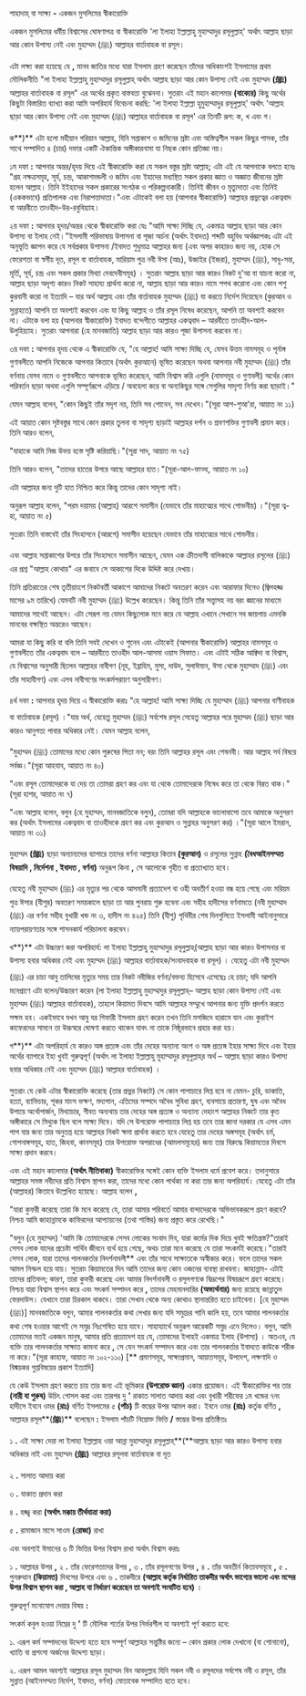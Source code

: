 
শাহাদাহ্‌ বা সাক্ষ্য **-** একজন মুসলিমের স্বীকারোক্তি

একজন মুসলিমের ধর্মীয় বিশ্বাসের ঘোষণাপত্র বা স্বীকারোক্তি &#39;লা ইলাহা ইল্লাল্লাহু মুহাম্মাদুর রসূলুল্লাহ্‌&#39; অর্থাৎ আল্লাহ ছাড়া আর কোন উপাস্য নেই এবং মুহাম্মদ (ﷺ) আল্লাহর বার্তাবাহক বা রসূল।

এটা লক্ষ্য করা হয়েছে যে **,** মানব জাতির মধ্যে যারা ইসলাম গ্রহণ করেছেন তাঁদের অধিকাংশই ইসলামের প্রথম মৌলিকনীতি &quot;লা ইলাহা ইল্লাল্লাহু মুহাম্মাদুর রসূলুল্লাহ্‌ অর্থাৎ আল্লাহ ছাড়া আর কোন উপাস্য নেই এবং মুহাম্মদ **(**ﷺ**)** আল্লাহর বার্তাবাহক বা রসূল&quot; এর অর্থের প্রকৃত বাস্তবতা বুঝেননা। সুতরাং এই মহান কালেমার **(**বাক্যের**)** কিছু অর্থের কিছুটা বিস্তারিত ব্যাখ্যা করা আমি অপরিহার্য বিবেচনা করছি: &#39;লা ইলাহা ইল্লাল্লা হুমুহাম্মাদুর রসূলুল্লাহ্‌&#39; অর্থাৎ &#39;আল্লাহ ছাড়া আর কোন উপাস্য নেই এবং মুহাম্মদ (ﷺ) আল্লাহর বার্তাবাহক বা রসূল&#39; এর তিনটি রূপ: ক, খ এবং গ।

ক**)** এটা হলো মহীয়ান গরিয়ান আল্লাহ, যিনি সপ্তাকাশ ও জমিনের স্রষ্টা এবং অস্তিত্বশীল সকল কিছুর শাসক, তাঁর সাথে সম্পাদিত ৪ (চার) দফার একটি ঐকান্তিক অঙ্গীকারনামা যা নিছক কোন প্রতিজ্ঞা নয়।

১ম দফা **:** আপনার অন্তর/হৃদয় দিয়ে এই স্বীকারোক্তি করা যে সকল বস্তুর স্রষ্টা আল্লাহ; এটা এই যে আপনাকে বলতে হবেঃ &quot;গ্রহ নক্ষত্রসমূহ, সূর্য, চন্দ্র, আকাশমন্ডলী ও জমিন এবং ইহাদের মধ্যস্থিত সকল প্রকার জ্ঞাত ও অজ্ঞাত জীবনের স্রষ্টা হলেন আল্লাহ। তিনি ইইহাদের সকল প্রকারের সংগঠক ও পরিকল্পনাকারী। তিনিই জীবন ও মৃত্যুদাতা এবং তিনিই (এককভাবে) প্রতিপালক এবং নিরাপত্তাদাতা।&quot;এবং এটাকেই বলা হয় (আপনার স্বীকারোক্তি) আল্লাহর প্রভুত্বের একত্ববাদ বা আরবীতে তাওহীদ-উর-রবুবিয়্যাহ।

২য় দফা **:** আপনার হৃদয়/অন্তর থেকে স্বীকারোক্তি করা যেঃ &quot;আমি সাক্ষ্য দিচ্ছি যে, একমাত্র আল্লাহ ছাড়া আর কোন উপাস্য বা ইলাহ নেই।&quot;ইসলামী পরিভাষায় উপাসনা বা পূজা অর্চনা (অর্থাৎ ইবাদত) শব্দটি বহুবিধ অর্থজ্ঞাপকঃ এটা এই অনুভূতি জ্ঞাপন করে যে সর্বপ্রকার উপাসনা /ইবাদত শুধুমাত্র আল্লাহর জন্য (এবং অপর কাহারও জন্য নয়, হোক সে ফেরেশতা বা স্বর্গীয় দূত, রসূল বা বার্তাবাহক, মারিয়াম পুত্র নবী ঈসা (আঃ), উজাইর (ইজরা), মুহাম্মদ (ﷺ), সাধু-সন্ত, মূর্তি, সূর্য, চন্দ্র এবং সকল প্রকার মিথ্যা দেবদেবীসমূহ) । সুতরাং আল্লাহ ছাড়া আর কারও নিকট দু&#39;আ বা যাচনা করো না, আল্লাহ ছাড়া অদৃশ্য কারও নিকট সাহায্য প্রার্থনা করো না, আল্লাহ ছাড়া আর কারও নামে শপথ করোনা এবং কোন পশু কুরবানী করো না ইত্যাদি – যার অর্থ আল্লাহ এবং তাঁর বার্তাবাহক মুহাম্মদ (ﷺ) যা করতে নির্দেশ দিয়েছেন (কুরআন ও সুন্নাহতে) আপনি তা অবশ্যই করবেন এবং যা কিছু আল্লাহ ও তাঁর রসূল নিষেধ করেছেন, আপনি তা অবশ্যই করবেন না। এটাকে বলা হয় (আপনার স্বীকারোক্তি) ইবাদত বন্দেগীতে আল্লাহর একত্ববাদ – আরবীতে তাওহীদ-আল-উলুহিয়্যাহ। সুতরাং আপনারা (হে মানবজাতি) আল্লাহ ছাড়া আর কারও পূজা উপাসনা করবেন না।

৩য় দফা **:** আপনার হৃদয় থেকে এ স্বীকারোক্তি যে, &quot;হে আল্লাহ! আমি সাক্ষ্য দিচ্ছি যে, যেসব উত্তম নামসমূহ ও পূর্নাঙ্গ গুণাবলীতে আপনি নিজেকে আপনার কিতাবে (অর্থাৎ কুরআনে) ভূষিত করেছেন অথবা আপনার নবী মুহাম্মদ (ﷺ) তাঁর বর্ণনায় যেসব নামে ও গুণাবলীতে আপনাকে ভূষিত করেছেন, আমি বিশ্বাস করি এগুলি (নামসমূহ ও গুণাবলী) অর্থের কোন পরিবর্তন ছাড়া অথবা এগুলি সম্পূর্ণরূপে এড়িয়ে / অবহেলা করে বা অন্যকিছুর সঙ্গে সেগুলির সাদৃশ্য নির্ণয় করা ছাড়াই।&quot;

যেমন আল্লাহ বলেন, &quot;কোন কিছুই তাঁর সদৃশ নয়, তিনি সব শোনেন, সব দেখেন।&quot;(সূরা আশ-শুআ&#39;রা, আয়াত নং ১১)

এই আয়াত কোন সৃষ্টবস্তুর সাথে কোন প্রকার তুলনা বা সাদৃশ্য ছাড়াই আল্লাহর দর্শন ও শ্রবণশক্তির গুণাবলী প্রমান করে। তিনি আরও বলেন,

&quot;যাহাকে আমি নিজ উভয় হস্তে সৃষ্টি করিয়াছি।&quot;(সূরা সাদ, আয়াত নং ৭৫)

তিনি আরও বলেন, &quot;তাদের হাতের উপরে আছে আল্লাহর হাত।&quot;(সূরা-আল-ফাত্হ, আয়াত নং ১০)

এটা আল্লাহর জন্য দুটি হাত নিশ্চিত করে কিন্তু তাদের কোন সাদৃশ্য নাই।

অনুরূপ আল্লাহ বলেন, &quot;পরম দয়াময় (আল্লাহ) আরশে সমাসীন (যেভাবে তাঁর মাহাত্ম্যের সাথে শোভনীয়) ।&quot;(সূরা ত্ব-হা, আয়াত নং ৫)

সুতরাং তিনি বাস্তবেই তাঁর সিংহাসনে (আরশে) সমাসীন হয়েছেন যেভাবে তাঁর মাহাত্ম্যের সাথে শোভনীয়।

এবং আল্লাহ সপ্তাকাশের উপরে তাঁর সিংহাসনে সমাসীন আছেন, যেমন এক ক্রীতদাসী বালিকাকে আল্লাহর রসূলের (ﷺ) এর প্রশ্ন &quot;আল্লাহ কোথায়&quot; এর জবাবে সে আকাশের দিকে উদ্দিষ্ট করে দেখায়।

তিনি প্রতিরাতের শেষ তৃতীয়াংশে নিকটবর্তী আকাশে আমাদের নিকটে অবতরণ করেন এবং আরাফার দিনেও (জ্বিলহজ্জ মাসের ৯ম তারিখে) যেমনটি নবী মুহাম্মদ (ﷺ) উল্লেখ করেছেন। কিন্তু তিনি তাঁর সত্ত্বাসহ নয় বরং জ্ঞানের মাধ্যমে আমাদের সাথেই আছেন। এটা সেরূপ নয় যেমন কিছুলোক মনে করে যে আল্লাহ এখানে সেখানে সব জায়গায় এমনকি মানবের বক্ষস্থিত অন্তরেও আছেন।

আমরা যা কিছু করি বা বলি তিনি সবই দেখেন ও শুনেন এবং এটাকেই (আপনার স্বীকারোক্তি) আল্লাহর নামসমূহ ও গুণাবলীতে তাঁর একত্ববাদ বলে – আরবীতে তাওহীদ আল-আসমা ওয়াস সিফাত। এবং এটাই সঠিক আক্বিদা বা বিশ্বাস, যে বিশ্বাসের অনুসারী ছিলেন আল্লাহর নাবীগণ (নূহ, ইব্রাহিম, মুসা, দাউদ, সুলাঈমান, ঈসা থেকে মুহাম্মাদ (ﷺ) এবং তাঁর সাহাবীগণ) এবং এসব নাবীগণের সৎকর্মপরায়ণ অনুসারীগণ।

৪র্থ দফা **:** আপনার হৃদয় দিয়ে এ স্বীকারোক্তি করাঃ &quot;হে আল্লাহ! আমি সাক্ষ্য দিচ্ছি যে মুহাম্মাদ (ﷺ) আপনার বাণীবাহক বা বার্তাবাহক (রসূল) ।&quot;যার অর্থ, যেহেতু মুহাম্মদ (ﷺ) সর্বশেষ রসূল সেহেতু আল্লাহর পরে মুহাম্মদ (ﷺ) ছাড়া আর কারও আনুগত্য পাবার অধিকার নেই। যেমন আল্লাহ বলেন,

&quot;মুহাম্মদ (ﷺ) তোমাদের মধ্যে কোন পুরুষের পিতা নন; বরং তিনি আল্লাহর রসূল এবং শেষনবী। আর আল্লাহ সর্ব বিষয়ে সর্বজ্ঞ।&quot;(সূরা আহযাব, আয়াত নং ৪০)

&quot;এবং রসূল তোমাদেরকে যা দেয় তা তোমরা গ্রহণ কর এবং যা থেকে তোমাদেরকে নিষেধ করে তা থেকে বিরত থাক।&quot;(সূরা হাশর, আয়াত নং ৭)

&quot;এবং আল্লাহ বলেন, বলুন (হে মুহাম্মদ, মানবজাতিকে বলুন), তোমরা যদি আল্লাহকে ভালোবাসো তবে আমাকে অনুসরণ কর (অর্থাৎ ইসলামের একত্ববাদ বা তাওহীদকে গ্রহণ কর এবং কুরআন ও সুন্নাহর অনুসরণ কর) ।&quot;(সূরা আলে ইমরান, আয়াত নং ৩১)

মুহাম্মদ **(**ﷺ**)** ছাড়া অন্যান্যদের ব্যাপারে তাদের বর্ণনা আল্লাহর কিতাব **(**কুরআন**)** ও রসূলের সুন্নাহ **(**বৈধআইনসম্মত বিষয়াদি **,** নির্দেশনা **,** ইবাদত **,** বর্ণনা**)** অনুরূপ কিনা **,** সে আলোকে গৃহীত বা প্রত্যাখ্যাত হবে।

যেহেতু নবী মুহাম্মাদ (ﷺ) এর মৃত্যুর পর থেকে আসমানী প্রত্যাদেশ বা ওহী অবতীর্ণ হওয়া বন্ধ হয়ে গেছে এবং মরিয়ম পুত্র ঈসার (যীশুর) অবতরণ সময়কালে ছাড়া তা আর পুনরায় শুরু হবেনা এবং সহীহ হাদীসের বর্ণনামতে (নবী মুহাম্মাদ (ﷺ) এর বর্ণনা সহীহ বুখারী খন্ড নং ৩, হাদীস নং ৪২৫) তিনি (যীশু) পৃথিবীর শেষ দিনগুলিতে ইসলামী আইনানুসারে ন্যায়পরায়ণতার সঙ্গে শাসনকার্য পরিচালনা করবেন।

খ**)** এটা উচ্চারণ করা অপরিহার্য: লা ইলাহা ইল্লাল্লাহু মুহাম্মাদুর রসূলুল্লাহ্‌(আল্লাহ ছাড়া আর কারও উপাসনার বা উপাস্য হবার অধিকার নেই এবং মুহাম্মদ (ﷺ) আল্লাহর বার্তাবাহক/সংবাদবাহক বা রসূল) । যেহেতু এটা নবী মুহাম্মদ (ﷺ) এর চাচা আবু তালিবের মৃত্যুর সময় তার নিকট নবীজির বর্ণনা/বক্তব্য হিসেবে এসেছেঃ হে চাচা; যদি আপনি মনেপ্রাণে এটা বলেন/উচ্চারণ করেন (লা ইলাহা ইল্লাল্লাহু মুহাম্মাদুর রসূলুল্লাহ্‌– আল্লাহ ছাড়া কোন উপাস্য নেই এবং মুহাম্মদ (ﷺ) আল্লাহর বার্তাবাহক), তাহলে কিয়ামত দিবসে আমি আল্লাহর সম্মুখে আপনার জন্য যুক্তি প্রদর্শন করতে সক্ষম হব। একইভাবে যখন আবু যর গিফারী ইসলাম গ্রহণ করেন তখন তিনি মসজিদে হারামে যান এবং কুরাইশ কাফেরদের সামনে তা উচ্চস্বরে ঘোষণা করতে থাকেন যাবৎ না তাকে নিষ্ঠূরভাবে প্রহার করা হয়।

গ**)** এটা অপরিহার্য যে কারও অঙ্গ প্রত্যঙ্গ এবং তাঁর দেহের অন্যান্য অংশ ও অঙ্গ প্রত্যঙ্গ ইহার সাক্ষ্য দিবে এবং ইহার অর্থের ব্যাপারে ইহা খুবই গুরুত্বপূর্ণ (অর্থাৎ লা ইলাহা ইল্লাল্লাহু মুহাম্মাদুর রসূলুল্লাহ্‌র অর্থ – আল্লাহ ছাড়া কারও উপাস্য হবার অধিকার নেই এবং মুহাম্মদ (ﷺ) আল্লাহর বার্তাবাহক) ।

সুতরাং যে কেউ এটার স্বীকারোক্তি করেছে (তার প্রভুর নিকটে) সে কোন পাপাচারে লিপ্ত হবে না যেমন- চুরি, ডাকাতি, হত্যা, ব্যাভিচার, শূকর মাংস ভক্ষণ, মদ্যপান, এতিমের সম্পদে অবৈধ সুবিধা গ্রহণ, ব্যবসায়ে প্রতারণা, ঘুষ এবং অবৈধ উপায়ে অর্থোপার্জন, মিথ্যাচার, গীবত অন্যথায় তার দেহের অঙ্গ প্রত্যঙ্গ ও অন্যান্য দেহাংশ আল্লাহর নিকটে তার কৃত অঙ্গীকারে সে মিথ্যুক ছিল বলে সাক্ষ্য দিবে। যদি সে উপরোক্ত পাপাচারে লিপ্ত হয় তবে তার জানা দরকার যে এসব এমন পাপ যার জন্য তার অনুতপ্ত হয়ে আল্লাহর নিকট ক্ষমা প্রার্থনা করতে হবে যেহেতু তার দেহের অঙ্গসমূহ (অর্থাৎ চর্ম, গোপনাঙ্গসমূহ, হাত, জিহবা, কানসমূহ) তার উপরোক্ত অপরাধের (আমলসমূহের) জন্য তার বিরুদ্ধে কিয়ামতের দিবসে সাক্ষ্য প্রদান করবে।

এবং এই মহান কালেমার **(**অর্থাৎ নীতিবাক্য**)** স্বীকারোক্তির সঙ্গেই কোন ব্যক্তি ইসলাম ধর্মে প্রবেশ করে। তদানুসারে আল্লাহর সমস্ত নবীদের প্রতি বিশ্বাস স্থাপন করা, তাদের মধ্যে কোন পার্থক্য না করা তার জন্য অপরিহার্য। যেহেতু এটা তাঁর (আল্লাহর) কিতাবে উল্লেখিত হয়েছে। আল্লাহ বলেন **,**

&quot;যারা কুফরী করেছে তারা কি মনে করেছে যে, তারা আমার পরিবর্তে আমার বান্দাদেরকে অভিভাবকরূপে গ্রহণ করবে? নিশ্চয় আমি জাহান্নামকে কাফিরদের আপ্যায়নের (তথা শাস্তির) জন্য প্রস্তুত করে রেখেছি।&quot;

&quot;বলুন (হে মুহাম্মদ) &#39;আমি কি তোমাদেরকে সেসব লোকের সংবাদ দিব, যারা কর্মের দিক দিয়ে খুবই ক্ষতিগ্রস্ত?&quot;তারাই সেসব লোক যাদের প্রচেষ্টা পার্থিব জীবনে ব্যর্থ হয়ে গেছে, অথচ তারা মনে করেছে যে তারা সৎকর্মই করেছে।&quot;তারাই সেসব লোক, যারা তাদের পালনকর্তার নিদর্শনাবলী\*\* এবং তাঁর সাথে সাক্ষাতকে অস্বীকার করে। ফলে তাদের সকল আমল নিস্ফল হয়ে যায়। সুতরাং কিয়ামতের দিন আমি তাদের জন্য কোন ওজনের ব্যবস্থা রাখবনা। জাহান্নাম- এটাই তাদের প্রতিফল; কারণ, তারা কুফরী করেছে এবং আমার নিদর্শনাবলী ও রসূলগণকে বিদ্রূপের বিষয়রূপে গ্রহণ করেছে। নিশ্চয় যারা বিশ্বাস স্থাপন করে এবং সৎকর্ম সম্পাদন করে **,** তাদের মেহমানদারির **(**অভ্যর্থনার**)** জন্য রয়েছে জান্নাতুল ফেরদাউস। যেখানে তারা চিরকাল থাকবে। তারা সেখান থেকে অন্য কোথাও স্থানান্তরিত হতে চাইবেনা। [হে মুহাম্মদ (ﷺ)] মানবজাতিকে বলুন, আমার পালনকর্তার কথা লেখার জন্য যদি সমুদ্রের পানি কালি হয়, তবে আমার পালনকর্তার কথা শেষ হওয়ার আগেই সে সমুদ্র নিঃশেষিত হয়ে যাবে। সাহায্যার্থে অনুরূপ আরেকটি সমুদ্র এনে দিলেও। বলুন, আমি তোমাদের মতই একজন মানুষ, আমার প্রতি প্রত্যাদেশ হয় যে, তোমাদের ইলাহই একমাত্র ইলাহ (উপাস্য) । অতএব, যে ব্যক্তি তার পালনকর্তার সাক্ষাত কামনা করে **,** সে যেন সৎকর্ম সম্পাদন করে এবং তার পালনকর্তার ইবাদতে কাউকে শরীক না করে।&quot;(সূরা কাহাফ, আয়াত নং ১০২-১১০) [\*\* প্রমাণসমূহ, সাক্ষ্যপ্রমান, আয়াতসমূহ, উপদেশ, লক্ষণাদি ও বিষ্ময়কর গুপ্তবিষয়ের প্রকাশ ইত্যাদি]

যে কেউ ইসলাম গ্রহণ করতে চায় তার জন্য এই ভূমিকার **(**উপরোক্ত জ্ঞান**)** একান্ত প্রয়োজন। এই স্বীকারোক্তির পর তার **(**নারী বা পুরুষ**)** উচিৎ গোসল করা এবং তারপর দু **&#39;** রাকাত সালাত আদায় করা এবং বুখারী শরীফের ১ম খন্ডের ৭নং হাদীসে ইবনে ওমর **(**রাঃ**)** বর্ণিত ইসলামের ৫ **(**পাঁচ**)** টি স্তম্ভের উপর আমল করা। ইবনে ওমর **(**রাঃ**)** কর্তৃক বর্ণিত **,** আল্লাহর রসূল**(**ﷺ**)** বলেছেন **:** ইসলাম পাঁচটি নিম্নোক্ত ভিত্তি **/** স্তম্ভের উপর প্রতিষ্ঠিতঃ

১ **.** এই সাক্ষ্য দেয়া লা ইলাহা ইল্লাল্লাহ ওয়া আন্না মুহাম্মাদুর রসূলুল্লাহ্‌**(**আল্লাহ ছাড়া আর কারও উপাস্য হবার অধিকার নাই এবং মুহাম্মদ **(**ﷺ**)** আল্লাহর রসূলবা বার্তাবাহক বা দূত

২ **.** সালাত আদায় করা

৩ **.** যাকাত প্রদান করা

৪ **.** হজ্জ্ব করা **(**অর্থাৎ মক্কায় তীর্থযাত্রা করা**)**

৫ **.** রামাজান মাসে সাওম **(**রোজা**)** রাখা

এবং অবশ্যই ঈমানের ৬ টি ভিত্তির উপর বিশ্বাস রাখা অর্থাৎ বিশ্বাস করাঃ

১ **.** আল্লাহর উপর **,** ২ **.** তাঁর ফেরেশতাদের উপর **,** ৩ **.** তাঁর রসূলগণের উপর **,** ৪ **.** তাঁর অবতীর্ন কিতাবসমূহে **,** ৫ **.** পুনরুত্থান **(**কিয়ামত**)** দিবসের উপরে এবং ৬ **.** তাকদীরে **(**আল্লাহ কর্তৃক নির্ধারিত তাকদীর অর্থাৎ ভাগ্যের ভালো এবং মন্দের উপর বিশ্বাস স্থাপন করা **,** আল্লাহ যা নির্ধারণ করেছেন তা অবশ্যই সংঘটিত হবে**)** ।

গুরুত্বপূর্ণ মনোযোগ দেয়ার বিষয় **:**

সৎকর্ম কবুল হওয়া নিম্নের দু **&#39;** টি মৌলিক শর্তের উপর নির্ভরশীল যা অবশ্যই পূর্ণ করতে হবে:

১. এরূপ কর্ম সম্পাদনের উদ্দেশ্য হতে হবে সম্পূর্ণ আল্লাহর সন্তুষ্টির জন্যে – কোন প্রকার লোক দেখানো (বা শোনানো), খ্যাতি বা প্রশংসা অর্জনের উদ্দেশ্য ছাড়া।

২. এরূপ আমল অবশ্যই আল্লাহর রসূল মুহাম্মদ বিন আবদুল্লাহ যিনি সকল নবী ও রসূলদের সর্বশেষ নবী ও রসূল, তাঁর সুন্নাত (আইনসম্মত নির্দেশ, ইবাদত, বর্ণনা) মোতাবেক সম্পাদিত হতে হবে।
